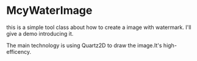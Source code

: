 # McyWaterImage

this is a simple tool class about how to create a image with watermark.
I'll give a demo introducing it.

The main technology is using Quartz2D to draw the image.It's high-efficency.
